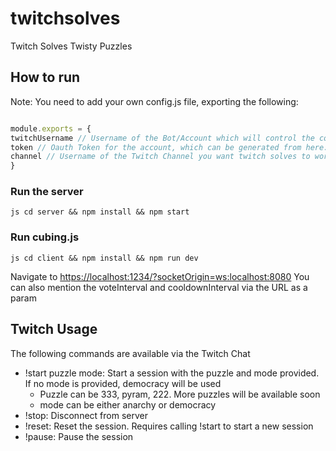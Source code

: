 # twitchsolves

Twitch Solves Twisty Puzzles

## How to run

Note: You need to add your own config.js file, exporting the following:

```js

module.exports = {
twitchUsername // Username of the Bot/Account which will control the commands,
token // Oauth Token for the account, which can be generated from here: https://id.twitch.tv/oauth2/authorize,
channel // Username of the Twitch Channel you want twitch solves to work on. Multiple channels are currently not supported, though there are plans for that,
}

```

### Run the server

`js cd server && npm install && npm start`

### Run cubing.js

`js cd client && npm install && npm run dev`

Navigate to <https://localhost:1234/?socketOrigin=ws:localhost:8080> You can also mention the voteInterval and cooldownInterval via the URL as a param

## Twitch Usage

The following commands are available via the Twitch Chat

- !start puzzle mode: Start a session with the puzzle and mode provided. If no mode is provided, democracy will be used
  - Puzzle can be 333, pyram, 222. More puzzles will be available soon
  - mode can be either anarchy or democracy
- !stop: Disconnect from server
- !reset: Reset the session. Requires calling !start to start a new session
- !pause: Pause the session
